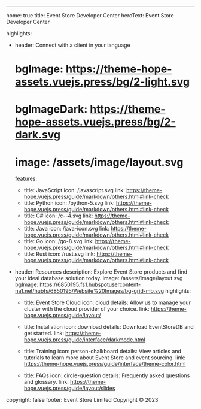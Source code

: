 ---
home: true
title: Event Store Developer Center
heroText: Event Store Developer Center


highlights:
  - header: Connect with a client in your language
    # bgImage: https://theme-hope-assets.vuejs.press/bg/2-light.svg
    # bgImageDark: https://theme-hope-assets.vuejs.press/bg/2-dark.svg
    # image: /assets/image/layout.svg
    features:
      - title: JavaScript
        icon: /javascript.svg
        link: https://theme-hope.vuejs.press/guide/markdown/others.html#link-check
      - title: Python
        icon: /python-5.svg
        link: https://theme-hope.vuejs.press/guide/markdown/others.html#link-check
      - title: C#
        icon: /c--4.svg
        link: https://theme-hope.vuejs.press/guide/markdown/others.html#link-check
      - title: Java
        icon: /java-icon.svg
        link: https://theme-hope.vuejs.press/guide/markdown/others.html#link-check
      - title: Go
        icon: /go-8.svg
        link: https://theme-hope.vuejs.press/guide/markdown/others.html#link-check
      - title: Rust
        icon: /rust.svg
        link: https://theme-hope.vuejs.press/guide/markdown/others.html#link-check

    
  - header: Resources
    description: Explore Event Store products and find your ideal database solution today.
    image: /assets/image/layout.svg
    bgImage: https://6850195.fs1.hubspotusercontent-na1.net/hubfs/6850195/Website%20Images/bg-grid-mb.svg
    highlights:
      - title: Event Store Cloud
        icon: cloud
        details: Allow us to manage your cluster with the cloud provider of your choice.
        link: https://theme-hope.vuejs.press/guide/layout/

      - title: Installation
        icon: download
        details: Download EventStoreDB and get started.
        link: https://theme-hope.vuejs.press/guide/interface/darkmode.html

      - title: Training
        icon: person-chalkboard
        details: View articles and tutorials to learn more about Event Store and event sourcing.
        link: https://theme-hope.vuejs.press/guide/interface/theme-color.html

      - title: FAQs
        icon: circle-question
        details: Frequently asked questions and glossary.
        link: https://theme-hope.vuejs.press/guide/layout/slides

  
copyright: false
footer: Event Store Limited Copyright © 2023
